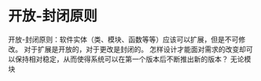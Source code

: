 # 开放-封闭原则
开放-封闭原则：软件实体（类、模块、函数等等）应该可以扩展，但是不可修改。
对于扩展是开放的，对于更改是封闭的。
怎样设计才能面对需求的改变却可以保持相对稳定，从而使得系统可以在第一个版本后不断推出新的版本？
无论模块

